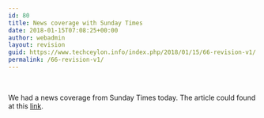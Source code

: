 ```yaml
---
id: 80
title: News coverage with Sunday Times
date: 2018-01-15T07:08:25+00:00
author: webadmin
layout: revision
guid: https://www.techceylon.info/index.php/2018/01/15/66-revision-v1/
permalink: /66-revision-v1/
---
```

&nbsp;

We had a news coverage from Sunday Times today. The article could found at this [link](http://www.sundaytimes.lk/180114/news/from-jaffna-to-the-world-and-back-again-277107.html).

&nbsp;